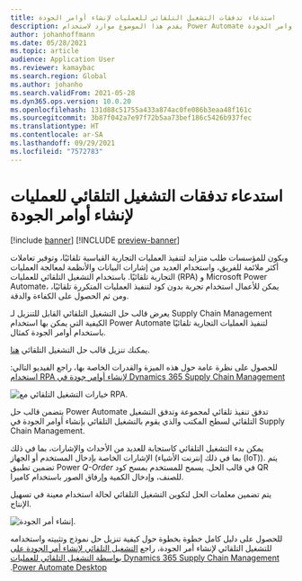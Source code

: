 ```yaml
---
title: استدعاء تدفقات التشغيل التلقائي للعمليات لإنشاء أوامر الجودة
description: يقدم هذا الموضوع موارد لاستخدام Power Automate لتنفيذ العمليات التجارية تلقائيًا، باستخدام مثال أوامر الجودة.
author: johanhoffmann
ms.date: 05/28/2021
ms.topic: article
audience: Application User
ms.reviewer: kamaybac
ms.search.region: Global
ms.author: johanho
ms.search.validFrom: 2021-05-28
ms.dyn365.ops.version: 10.0.20
ms.openlocfilehash: 131d88c51755a433a874ac0fe086b3eaa48f161c
ms.sourcegitcommit: 3b87f042a7e97f72b5aa73bef186c5426b937fec
ms.translationtype: HT
ms.contentlocale: ar-SA
ms.lasthandoff: 09/29/2021
ms.locfileid: "7572783"
---
```

# <a name="invoke-process-automation-flows-to-create-quality-orders"></a>استدعاء تدفقات التشغيل التلقائي للعمليات لإنشاء أوامر الجودة

[!include [banner](../includes/banner.md)]
[!INCLUDE [preview-banner](../includes/preview-banner.md)]

ويكون للمؤسسات طلب متزايد لتنفيذ العمليات التجارية القياسية تلقائيًا، وتوفير تعاملات أكثر ملائمة للفريق، واستخدام العديد من إشارات البيانات والأنظمة لمعالجة العمليات التجارية تلقائيًا. باستخدام التشغيل التلقائي للعمليات (RPA) و Microsoft Power Automate، يمكن للأعمال استخدام تجربة بدون كود لتنفيذ العمليات المتكررة تلقائيًا، ومن ثم الحصول على الكفاءة والدقة.

يعرض قالب حل التشغيل التلقائي القابل للتنزيل لـ Supply Chain Management الكيفية التي يمكن بها استخدام Power Automate لتنفيذ العمليات التجارية تلقائيًا باستخدام أوامر الجودة كمثال.

يمكنك تنزيل قالب حل التشغيل التلقائي [هنا](https://aka.ms/D365SCMQualityOrderRPASolution).

للحصول على نظرة عامة حول هذه الميزة والقدرات الخاصة بها، راجع الفيديو التالي: [استخدام RPA لإنشاء أوامر جودة في Dynamics 365 Supply Chain Management](https://www.youtube.com/watch?v=LFbzJ6-H89w)

![خيارات التشغيل التلقائي مع RPA.](media/rpa-automation-options.png "خيارات التشغيل التلقائي مع RPA")

يتضمن قالب حل Power Automate تدفق تنفيذ تلقائي لمجموعة وتدفق التشغيل التلقائي لسطح المكتب والذي يقوم بالتشغيل التلقائي بإنشاء أوامر الجودة في Supply Chain Management.

يمكن بدء التشغيل التلقائي كاستجابة للعديد من الأحداث والإشارات، بما في ذلك الإشارات الخاصة بإدخال المستخدم أو الجهاز (بما في ذلك إنترنت الأشياء (IoT)). يتم تضمين تطبيق Power *Q-Order* في قالب الحل. يسمح للمستخدم بمسح كود QR للصنف، وإدخال الكمية وإرفاق الصور باستخدام كاميرا.

يتم تضمين معلمات الحل لتكوين التشغيل التلقائي لحالة استخدام معينة في تسهيل الإنتاج.

![إنشاء أمر الجودة.](media/rpa-create-quality-roder.png "إنشاء أمر الجودة")

للحصول على دليل كامل خطوة بخطوة حول كيفية تنزيل حل نموذج وتثبيته واستخدامه للتشغيل التلقائي لإنشاء أمر الجودة، راجع [‬‏‫التشغيل التلقائي لإنشاء أمر الجودة على Dynamics 365 Supply Chain Management بواسطة التشغيل التلقائي للعمليات Power Automate Desktop](/power-automate/desktop-flows/dynamics365-scm-rpa).

